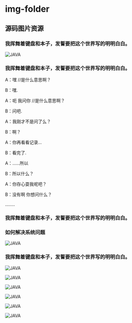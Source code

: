 # img-folder
## 源码图片资源
### 我挥舞着键盘和本子，发誓要把这个世界写的明明白白。

![JAVA](http://img.hb.aicdn.com/4100e2b13b2e7b961a8da905fd24b2885f926805e07c-7N6IPd_fw658 "JAVA")

### 我挥舞着键盘和本子，发誓要把这个世界写的明明白白。

A：嘿 //是什么意思啊？

B：嘿.

A：呃 我问你 //是什么意思啊？

B：问吧.

A：我刚才不是问了么？

B：啊？

A：你再看看记录...

B：看完了.

A：......所以

B：所以什么？

A：你存心耍我呢吧？

B：没有啊 你想问什么？

........

### 我挥舞着键盘和本子，发誓要把这个世界写的明明白白。

### 如何解决系统问题

![JAVA](http://7vzp4h.com1.z0.glb.clouddn.com/1077.png "JAVA")

### 我挥舞着键盘和本子，发誓要把这个世界写的明明白白。

![JAVA](https://pic2.zhimg.com/9efabb419018aaa171e3d053010b17d9_b.png "JAVA")

![JAVA](https://pic2.zhimg.com/092ce58753b48a40b8cdbafc9c30e441_b.png "JAVA")

![JAVA](https://pic2.zhimg.com/73b5b41e3a293a114a56de93ae5ad911_b.png "JAVA")

![JAVA](https://pic3.zhimg.com/deb862e799d1c4704839ca1e9a8ba2d6_b.png "JAVA")

![JAVA](https://pic2.zhimg.com/6baa5c75a3150d7225a27b73c9f3e7d9_b.png "JAVA")

![JAVA](https://pic3.zhimg.com/b1a96b0da0950a7b5d5317fc691f1902_b.png "JAVA")
